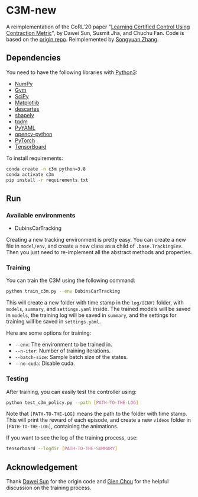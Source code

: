 # C3M-new
A reimplementation of the CoRL'20 paper "[Learning Certified Control Using Contraction Metric](https://arxiv.org/abs/2011.12569)", by Dawei Sun, Susmit Jha, and Chuchu Fan. Code is based on the [origin repo](https://github.com/MIT-REALM/ccm). Reimplemented by [Songyuan Zhang](https://syzhang092218-source.github.io).

## Dependencies
You need to have the following libraries with [Python3](https://www.python.org/):

- [NumPy](https://numpy.org/)
- [Gym](https://gym.openai.com/)
- [SciPy](https://scipy.org/)
- [Matplotlib](https://matplotlib.org/)
- [descartes](https://pypi.org/project/descartes/)
- [shapely](https://github.com/shapely/shapely)
- [tqdm](https://tqdm.github.io/)
- [PyYAML](https://pyyaml.org)
- [opencv-python](https://pypi.org/project/opencv-python/)
- [PyTorch](https://pytorch.org/)
- [TensorBoard](https://www.tensorflow.org/tensorboard)

To install requirements:

```bash
conda create -n c3m python=3.8
conda activate c3m
pip install -r requirements.txt
```

## Run

### Available environments
- DubinsCarTracking

Creating a new tracking environment is pretty easy. You can create a new file in `model/env`, and create a new class as a child of `.base.TrackingEnv`. Then you just need to re-implement all the abstract methods and properties. 

### Training
You can train the C3M using the following command:

```bash
python train_c3m.py --env DubinsCarTracking
```

This will create a new folder with time stamp in the `log/[ENV]` folder, with `models`, `summary`, and `settings.yaml` inside. The trained models will be saved in `models`, the training log will be saved in `summary`, and the settings for training will be saved in `settings.yaml`.

Here are some options for training:

- `--env`: The environment to be trained in.
- `--n-iter`: Number of training iterations.
- `--batch-size`: Sample batch size of the states.
- `--no-cuda`: Disable cuda.

### Testing
After training, you can easily test the controller using:

```bash
python test_c3m_policy.py --path [PATH-TO-THE-LOG]
```

Note that `[PATH-TO-THE-LOG]` means the path to the folder with time stamp. This will print the reward of each episode, and create a new `videos` folder in `[PATH-TO-THE-LOG]`, containing the animations. 

If you want to see the log of the training process, use:
```bash
tensorboard --logdir [PATH-TO-THE-SUMMARY]
```

## Acknowledgement
Thank [Dawei Sun](https://www.daweisun.me) for the origin code and [Glen Chou](https://web.eecs.umich.edu/~gchou/) for the helpful discussion on the training process. 
